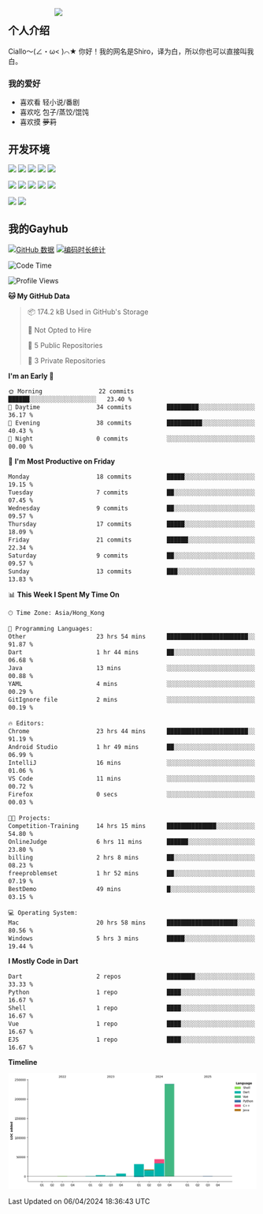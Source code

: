 <img align='right' src='https://img2.moeblog.vip/images/eCva.png' width='410px'>

## 个人介绍
Ciallo～(∠・ω< )⌒★ 你好！我的网名是Shiro，译为白，所以你也可以直接叫我白。

### 我的爱好

* 喜欢看 轻小说/番剧
* 喜欢吃 包子/蒸饺/馄饨
* 喜欢摸 ~~萝莉~~

## 开发环境
[![](https://img.shields.io/badge/Windows-11-blue?style=flat-square&logo=windows&logoColor=white)](https://www.microsoft.com/windows/get-windows-11)
[![](https://img.shields.io/badge/Macos-Sonoma-black?style=flat-square&logo=apple&logoColor=white)](https://www.apple.com/hk/en/macos/sonoma/)
[![](https://img.shields.io/badge/Debian-12-d0024d?style=flat-square&logo=debian&logoColor=white)](https://www.debian.org/)
[![](https://img.shields.io/badge/AlmaLinux-9-0f4266?style=flat-square&logo=almalinux&logoColor=white)](https://almalinux.org/)
[![](https://img.shields.io/badge/Windows%20Server-2012-blue?style=flat-square&logo=windows&logoColor=white)](https://www.microsoft.com/windows-server)

[![](https://img.shields.io/badge/Vivobook-PRO_16-f45a00?style=flat-square&logo=RepublicofGamers&logoColor=white)](https://www.asus.com.cn/laptops/for-creators/vivobook/vivobook-pro-16-oled-k6602/)
[![](https://img.shields.io/badge/Mac_Studio-M1_Max-black?style=flat-square&logo=apple&logoColor=white)](https://www.apple.com/hk/en/mac-studio/)
[![](https://img.shields.io/badge/Mi-MIX4-f45a00?style=flat-square&logo=xiaomi&logoColor=white)](https://www.mi.com/)
[![](https://img.shields.io/badge/SONY-WF1000XM4-f3c74a?style=flat-square)](https://www.sony.com.hk/zh/headphones/products/wf-1000xm4)
[![](https://img.shields.io/badge/Yubikey-5_NFC-9bc930?style=flat-square&logo=yubico&logoColor=9bc930)](https://www.yubico.com/hk/product/yubikey-5-nfc/)

[![](https://img.shields.io/badge/IDE-Visual_Studio_Code-blue?style=flat-square&logo=visual-studio-code&logoColor=white)](https://code.visualstudio.com/)
[![](https://img.shields.io/badge/IDE-JetBrains-black?style=flat-square&logo=jetbrains&logoColor=white)](https://code.visualstudio.com/)
## 我的Gayhub
[![GitHub 数据](https://github-readme-stats.vercel.app/api?username=verymoe)]()
[![编码时长统计](https://github-readme-stats.vercel.app/api/wakatime?username=shiro)]()

<!--START_SECTION:waka-->
![Code Time](http://img.shields.io/badge/Code%20Time-413%20hrs%2037%20mins-blue)

![Profile Views](http://img.shields.io/badge/Profile%20Views-1-blue)

**🐱 My GitHub Data** 

> 📦 174.2 kB Used in GitHub's Storage 
 > 
> 🚫 Not Opted to Hire
 > 
> 📜 5 Public Repositories 
 > 
> 🔑 3 Private Repositories 
 > 
**I'm an Early 🐤** 

```text
🌞 Morning                22 commits          ██████░░░░░░░░░░░░░░░░░░░   23.40 % 
🌆 Daytime                34 commits          █████████░░░░░░░░░░░░░░░░   36.17 % 
🌃 Evening                38 commits          ██████████░░░░░░░░░░░░░░░   40.43 % 
🌙 Night                  0 commits           ░░░░░░░░░░░░░░░░░░░░░░░░░   00.00 % 
```
📅 **I'm Most Productive on Friday** 

```text
Monday                   18 commits          █████░░░░░░░░░░░░░░░░░░░░   19.15 % 
Tuesday                  7 commits           ██░░░░░░░░░░░░░░░░░░░░░░░   07.45 % 
Wednesday                9 commits           ██░░░░░░░░░░░░░░░░░░░░░░░   09.57 % 
Thursday                 17 commits          █████░░░░░░░░░░░░░░░░░░░░   18.09 % 
Friday                   21 commits          ██████░░░░░░░░░░░░░░░░░░░   22.34 % 
Saturday                 9 commits           ██░░░░░░░░░░░░░░░░░░░░░░░   09.57 % 
Sunday                   13 commits          ███░░░░░░░░░░░░░░░░░░░░░░   13.83 % 
```


📊 **This Week I Spent My Time On** 

```text
🕑︎ Time Zone: Asia/Hong_Kong

💬 Programming Languages: 
Other                    23 hrs 54 mins      ███████████████████████░░   91.87 % 
Dart                     1 hr 44 mins        ██░░░░░░░░░░░░░░░░░░░░░░░   06.68 % 
Java                     13 mins             ░░░░░░░░░░░░░░░░░░░░░░░░░   00.88 % 
YAML                     4 mins              ░░░░░░░░░░░░░░░░░░░░░░░░░   00.29 % 
GitIgnore file           2 mins              ░░░░░░░░░░░░░░░░░░░░░░░░░   00.19 % 

🔥 Editors: 
Chrome                   23 hrs 44 mins      ███████████████████████░░   91.19 % 
Android Studio           1 hr 49 mins        ██░░░░░░░░░░░░░░░░░░░░░░░   06.99 % 
IntelliJ                 16 mins             ░░░░░░░░░░░░░░░░░░░░░░░░░   01.06 % 
VS Code                  11 mins             ░░░░░░░░░░░░░░░░░░░░░░░░░   00.72 % 
Firefox                  0 secs              ░░░░░░░░░░░░░░░░░░░░░░░░░   00.03 % 

🐱‍💻 Projects: 
Competition-Training     14 hrs 15 mins      ██████████████░░░░░░░░░░░   54.80 % 
OnlineJudge              6 hrs 11 mins       ██████░░░░░░░░░░░░░░░░░░░   23.80 % 
billing                  2 hrs 8 mins        ██░░░░░░░░░░░░░░░░░░░░░░░   08.23 % 
freeproblemset           1 hr 52 mins        ██░░░░░░░░░░░░░░░░░░░░░░░   07.19 % 
BestDemo                 49 mins             █░░░░░░░░░░░░░░░░░░░░░░░░   03.15 % 

💻 Operating System: 
Mac                      20 hrs 58 mins      ████████████████████░░░░░   80.56 % 
Windows                  5 hrs 3 mins        █████░░░░░░░░░░░░░░░░░░░░   19.44 % 
```

**I Mostly Code in Dart** 

```text
Dart                     2 repos             ████████░░░░░░░░░░░░░░░░░   33.33 % 
Python                   1 repo              ████░░░░░░░░░░░░░░░░░░░░░   16.67 % 
Shell                    1 repo              ████░░░░░░░░░░░░░░░░░░░░░   16.67 % 
Vue                      1 repo              ████░░░░░░░░░░░░░░░░░░░░░   16.67 % 
EJS                      1 repo              ████░░░░░░░░░░░░░░░░░░░░░   16.67 % 
```



**Timeline**

![Lines of Code chart](https://raw.githubusercontent.com/verymoe/verymoe/main/assets/bar_graph.png)


 Last Updated on 06/04/2024 18:36:43 UTC
<!--END_SECTION:waka-->
